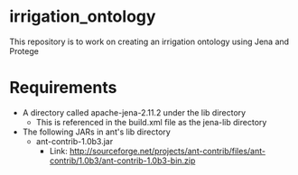 irrigation_ontology
===================

This repository is to work on creating an irrigation ontology using Jena and Protege


Requirements
============
* A directory called apache-jena-2.11.2 under the lib directory
  * This is referenced in the build.xml file as the jena-lib directory
* The following JARs in ant's lib directory
  * ant-contrib-1.0b3.jar
    * Link: http://sourceforge.net/projects/ant-contrib/files/ant-contrib/1.0b3/ant-contrib-1.0b3-bin.zip

